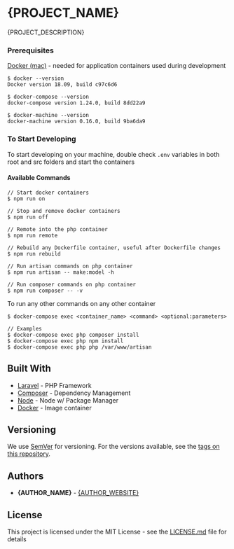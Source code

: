 # {PROJECT_NAME}

{PROJECT_DESCRIPTION}

### Prerequisites

[Docker (mac)](https://docs.docker.com/docker-for-mac/) - needed for application containers used during development

```
$ docker --version
Docker version 18.09, build c97c6d6

$ docker-compose --version
docker-compose version 1.24.0, build 8dd22a9

$ docker-machine --version
docker-machine version 0.16.0, build 9ba6da9
```

### To Start Developing

To start developing on your machine, double check `.env` variables in both root and src folders and start the containers

#### Available Commands
```
// Start docker containers
$ npm run on

// Stop and remove docker containers
$ npm run off

// Remote into the php container
$ npm run remote

// Rebuild any Dockerfile container, useful after Dockerfile changes
$ npm run rebuild

// Run artisan commands on php container
$ npm run artisan -- make:model -h

// Run composer commands on php container
$ npm run composer -- -v
```

To run any other commands on any other container

```
$ docker-compose exec <container_name> <command> <optional:parameters>

// Examples
$ docker-compose exec php composer install
$ docker-compose exec php npm install
$ docker-compose exec php php /var/www/artisan
```

## Built With

* [Laravel](https://laravel.com/docs/) - PHP Framework
* [Composer](https://getcomposer.org/doc/) - Dependency Management
* [Node](https://nodejs.org/en/) - Node w/ Package Manager
* [Docker](https://docs.docker.com/) - Image container 

## Versioning

We use [SemVer](http://semver.org/) for versioning. For the versions available, see the [tags on this repository](https://github.com/your/project/tags). 

## Authors

* **{AUTHOR_NAME}** - [{AUTHOR_WEBSITE}]({AUTHOR_WEBSITE})

## License

This project is licensed under the MIT License - see the [LICENSE.md](LICENSE.md) file for details
